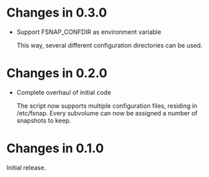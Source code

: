 # Changes in 0.3.0

-   Support FSNAP_CONFDIR as environment variable

    This way, several different configuration directories can be used.

# Changes in 0.2.0

-   Complete overhaul of initial code

    The script now supports multiple configuration files, residing in
    /etc/fsnap. Every subvolume can now be assigned a number of snapshots to
    keep.

# Changes in 0.1.0

Initial release.
